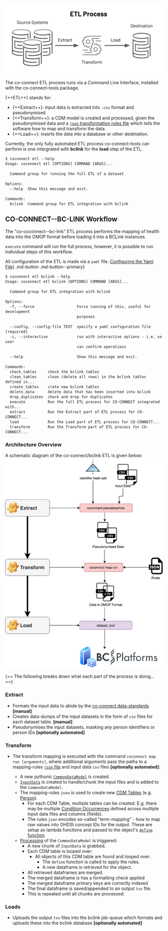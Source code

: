 ![images](../../images/ETL.jpeg)


The co-connect ETL process runs via a Command Line Interface, installed with the co-connect-tools package.


{++ETL++} stands for:

* {++Extract++}: input data is extracted into `.csv` format and pseudonymised    
* {++Transform++}: a CDM model is created and processed, given the pseudonymised data and a [`json` transformation rules file](/docs/CoConnectTools/ETL/Rules/) which tells the software how to map and transform the data.    
* {++Load++}: inserts the data into a database or other destination.

Currently, the only fully automated ETL process co-connect-tools can perform is one intergrated with __bclink__ for the __load__ step of the ETL.

```
$ coconnect etl --help
Usage: coconnect etl [OPTIONS] COMMAND [ARGS]...

  Command group for running the full ETL of a dataset

Options:
  --help  Show this message and exit.

Commands:
  bclink  Command group for ETL integration with bclink
```

## CO-CONNECT--BC-LINK Workflow

The "co-coconnect--bc-link" ETL process performs the mapping of health data into the OMOP format before loading it into a BCLink instances.

`execute` command will run the full process, however, it is possible to run individual steps of this workflow.

All configuration of the ETL is made via a `yaml` file.
[Configuring the Yaml File](/docs/CoConnectTools/ETL/Yaml/){ .md-button .md-button--primary}



```
$ coconnect etl bclink --help
Usage: coconnect etl bclink [OPTIONS] COMMAND [ARGS]...

  Command group for ETL integration with bclink

Options:
  -f, --force                   Force running of this, useful for development
                                purposes

  --config, --config-file TEXT  specify a yaml configuration file  [required]
  -i, --interactive             run with interactive options - i.e. so user
                                can confirm operations

  --help                        Show this message and exit.

Commands:
  check_tables     check the bclink tables
  clean_tables     clean (delete all rows) in the bclink tables defined in...
  create_tables    crate new bclink tables
  delete_data      delete data that has been inserted into bclink
  drop_duplicates  check and drop for duplicates
  execute          Run the full ETL process for CO-CONNECT integrated with...
  extract          Run the Extract part of ETL process for CO-CONNECT...
  load             Run the Load part of ETL process for CO-CONNECT...
  transform        Run the Transform part of ETL process for CO-CONNECT...
```

### Architecture Overview
A schematic diagram of the co-connect/bclink ETL is given below:
![overview](../../images/etltool.png)


{== The following breaks down what each part of the process is doing... ==}

### Extract
* Formats the input data to abide by the [co-connect data-standards](https://co-connect.ac.uk/co-connect-data-files-and-meta-data-standardisation/) **[manual]**
* Creates data-dumps of the input datasets in the form of `csv` files for each dataset table. **[manual]**
* Pseudonymises the input datasets, masking any person identifiers or person IDs **[optionally automated]**

### Transform
* The transform mapping is executed with the command `coconnect map run [arguments]`, where additional arguments pass the paths to a mapping-rules [`json` file](/docs/CoConnectTools/ETL/Rules/) and input data `csv` files **[optionally automated]**:

    * A new pythonic [`CommonDataModel`](/docs/CoConnectTools/CommonDataModel/) is created.   
    * [`InputData`](/docs/CoConnectTools/InputData/) is created to handle/chunk the input files and is added to the `CommonDataModel`.  
    * The mapping-rules `json` is used to create new [CDM Tables](/docs/CoConnectTools/Common/#coconnect.cdm.objects.common.DestinationTable) (e.g. [Person](/docs/CoConnectTools/Person/)).
        * For each CDM Table, multiple tables can be created. E.g. there may be multiple [Condition Occurrences](/docs/CoConnectTools/ConditionOccurrences/) defined across multiple input data files and columns (fields).  
        * The rules `json` encodes so-called "term-mapping" - how to map raw values into OHDSI concept IDs for the output. These are setup as lambda functions and passed to the object's [`define` function](/docs/CoConnectTools/Common/#coconnect.cdm.objects.common.DestinationTable.define)  
    * [Processing](/docs/CoConnectTools/CommonDataModel/#coconnect.cdm.model.CommonDataModel.process) of the `CommonDataModel` is triggered:   
        * A new chunk of `InputData` is grabbed.   
        * Each CDM table is looped over:  
            * All objects of this CDM table are found and looped over:
                 * The `define` function is called to apply the rules.
                 * A new dataframe is retrieved for the object.
	    * All retrieved dataframes are merged.   
	    * The merged dataframe is has a formatting check applied
	    * The merged dataframe primary keys are correctly indexed
	    * The final dataframe is saved/appended to an output `tsv` file.   
        * This is repeated until all chunks are processed.   

### Loads
   * Uploads the output `tsv` files into the bclink job-queue which formats and uploads these into the bclink database **[optionally automated]**

